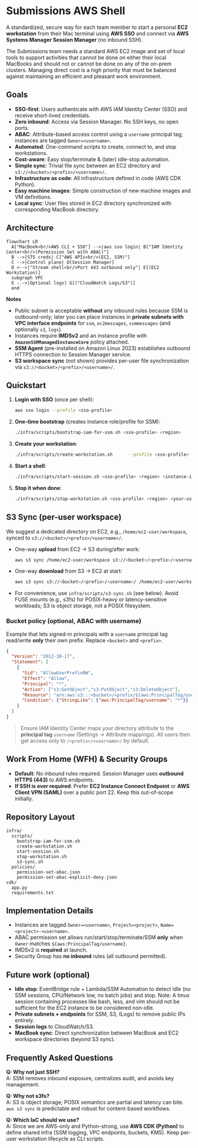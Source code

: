
# Submissions AWS Shell

A standardized, secure way for each team member to start a personal **EC2 workstation** from their Mac terminal using **AWS SSO** and connect via **AWS Systems Manager Session Manager** (no inbound SSH).

The Submissions team needs a standard AWS EC2 image and set of local tools to support activities that cannot be done on either their local MacBooks and should not or cannot be done on any of the on-prem clusters. Managing direct cost is a high priority that must be balanced against maintaining an efficient and pleasant work environment.

## Goals
- **SSO-first**: Users authenticate with AWS IAM Identity Center (SSO) and receive short-lived credentials.
- **Zero inbound**: Access via Session Manager. No SSH keys, no open ports.
- **ABAC**: Attribute-based access control using a `username` principal tag; instances are tagged `Owner=<username>`.
- **Automated**: One-command scripts to create, connect to, and stop workstations.
- **Cost-aware**: Easy stop/terminate & (later) idle-stop automation.
- **Simple sync**: Trivial file sync between an EC2 directory and `s3://<bucket>/<prefix>/<username>/`.
- **Infrastructure as code**: All infrastructure defined in code (AWS CDK Python).
- **Easy machine images**: Simple construction of new machine images and VM definitions.
- **Local sync**: User files stored in EC2 directory synchronized with corresponding MacBook directory.

## Architecture
```mermaid
flowchart LR
  A["MacBook<br/>AWS CLI + SSO"] -->|aws sso login| B["IAM Identity Center<br/>(Permission Set with ABAC)"]
  B -->|STS creds| C["AWS APIs<br/>(EC2, SSM)"]
  C -->|Control plane| D[Session Manager]
  D <-->|"Stream shell<br/>Port 443 outbound only"| E[(EC2 Workstation)]
  subgraph VPC
  E -.->|Optional logs| G[("CloudWatch Logs/S3")]
  end
```

**Notes**
- Public subnet is acceptable **without** any inbound rules because SSM is outbound-only; later you can place instances in **private subnets with VPC interface endpoints** for `ssm`, `ec2messages`, `ssmmessages` (and optionally `s3`, `logs`).
- Instances require **IMDSv2** and an instance profile with **`AmazonSSMManagedInstanceCore`** policy attached.
- **SSM Agent** (pre-installed on Amazon Linux 2023) establishes outbound HTTPS connection to Session Manager service.
- **S3 workspace sync** (not shown) provides per-user file synchronization via `s3://<bucket>/<prefix>/<username>/`.

## Quickstart
1. **Login with SSO** (once per shell):
   ```bash
   aws sso login --profile <sso-profile>
   ```
2. **One-time bootstrap** (creates instance role/profile for SSM):
   ```bash
   ./infra/scripts/bootstrap-iam-for-ssm.sh <sso-profile> <region>
   ```
3. **Create your workstation**:
   ```bash
   ./infra/scripts/create-workstation.sh      --profile <sso-profile> --region <region>      --username <your-username> --project bio-ws      --instance-type t3.small --arch x86_64 --volume-gb 50
   ```
4. **Start a shell**:
   ```bash
   ./infra/scripts/start-session.sh <sso-profile> <region> <instance-id>
   ```
5. **Stop it when done**:
   ```bash
   ./infra/scripts/stop-workstation.sh <sso-profile> <region> <your-username> [project]
   ```

## S3 Sync (per-user workspace)
We suggest a dedicated directory on EC2, e.g., `/home/ec2-user/workspace`, synced to `s3://<bucket>/<prefix>/<username>/`.

- One-way **upload** from EC2 → S3 during/after work:
  ```bash
  aws s3 sync /home/ec2-user/workspace s3://<bucket>/<prefix>/<username>/ --delete
  ```
- One-way **download** from S3 → EC2 at start:
  ```bash
  aws s3 sync s3://<bucket>/<prefix>/<username>/ /home/ec2-user/workspace
  ```
- For convenience, use `infra/scripts/s3-sync.sh` (see below). Avoid FUSE mounts (e.g., s3fs) for POSIX-heavy or latency-sensitive workloads; S3 is object storage, not a POSIX filesystem.

### Bucket policy (optional, ABAC with username)
Example that lets signed-in principals with a `username` principal tag read/write **only** their own prefix. Replace `<bucket>` and `<prefix>`.
```json
{
  "Version": "2012-10-17",
  "Statement": [
    {
      "Sid": "AllowUserPrefixRW",
      "Effect": "Allow",
      "Principal": "*",
      "Action": ["s3:GetObject","s3:PutObject","s3:DeleteObject"],
      "Resource": "arn:aws:s3:::<bucket>/<prefix/${aws:PrincipalTag/username}>/*",
      "Condition": {"StringLike": {"aws:PrincipalTag/username": "*"}}
    }
  ]
}
```
> Ensure IAM Identity Center maps your directory attribute to the **principal tag** `username` (Settings → Attribute mappings). All users then get access only to `/<prefix>/<username>/` by default.

## Work From Home (WFH) & Security Groups
- **Default**: No inbound rules required. Session Manager uses **outbound HTTPS (443)** to AWS endpoints.
- **If SSH is ever required**: Prefer **EC2 Instance Connect Endpoint** or **AWS Client VPN (SAML)** over a public port 22. Keep this out-of-scope initially.

## Repository Layout
```
infra/
  scripts/
    bootstrap-iam-for-ssm.sh
    create-workstation.sh
    start-session.sh
    stop-workstation.sh
    s3-sync.sh
  policies/
    permission-set-abac.json
    permission-set-abac-explicit-deny.json
cdk/
  app.py
  requirements.txt
```

## Implementation Details
- Instances are tagged `Owner=<username>`, `Project=<project>`, `Name=<project>-<username>`.
- ABAC permission set allows run/start/stop/terminate/SSM **only** when `Owner` matches `${aws:PrincipalTag/username}`.
- IMDSv2 is **required** at launch.
- Security Group has **no inbound** rules (all outbound permitted).

## Future work (optional)
- **Idle stop**: EventBridge rule + Lambda/SSM Automation to detect idle (no SSM sessions, CPU/Network low, no batch jobs) and stop. Note: A tmux session containing processes like bash, less, and vim should not be sufficient for the EC2 instance to be considered non-idle.
- **Private subnets + endpoints** for SSM, S3, (Logs) to remove public IPs entirely.
- **Session logs** to CloudWatch/S3.
- **MacBook sync**: Direct synchronization between MacBook and EC2 workspace directories (beyond S3 sync).

## Frequently Asked Questions
**Q: Why not just SSH?**  
A: SSM removes inbound exposure, centralizes audit, and avoids key management.

**Q: Why not s3fs?**  
A: S3 is object storage; POSIX semantics are partial and latency can bite. `aws s3 sync` is predictable and robust for content-based workflows.

**Q: Which IaC should we use?**  
A: Since we are AWS-only and Python-strong, use **AWS CDK (Python)** to define shared infra (SSM logging, VPC endpoints, buckets, KMS). Keep per-user workstation lifecycle as CLI scripts.
